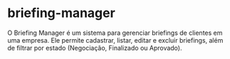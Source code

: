 # briefing-manager
O Briefing Manager é um sistema para gerenciar briefings de clientes em uma empresa. Ele permite cadastrar, listar, editar e excluir briefings, além de filtrar por estado (Negociação, Finalizado ou Aprovado).

